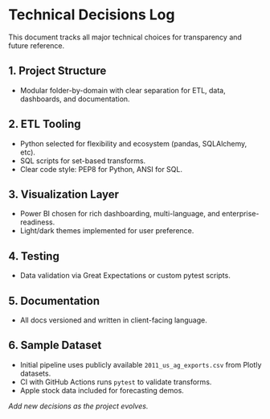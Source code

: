 # Technical Decisions Log

This document tracks all major technical choices for transparency and future reference.

## 1. Project Structure
- Modular folder-by-domain with clear separation for ETL, data, dashboards, and documentation.

## 2. ETL Tooling
- Python selected for flexibility and ecosystem (pandas, SQLAlchemy, etc).
- SQL scripts for set-based transforms.
- Clear code style: PEP8 for Python, ANSI for SQL.

## 3. Visualization Layer
- Power BI chosen for rich dashboarding, multi-language, and enterprise-readiness.
- Light/dark themes implemented for user preference.

## 4. Testing
- Data validation via Great Expectations or custom pytest scripts.

## 5. Documentation
- All docs versioned and written in client-facing language.

## 6. Sample Dataset
- Initial pipeline uses publicly available `2011_us_ag_exports.csv` from Plotly datasets.
- CI with GitHub Actions runs `pytest` to validate transforms.
- Apple stock data included for forecasting demos.

*Add new decisions as the project evolves.*